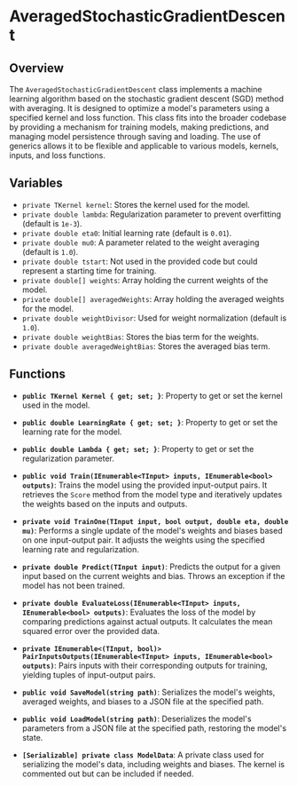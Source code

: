 # AveragedStochasticGradientDescent

## Overview
The `AveragedStochasticGradientDescent` class implements a machine learning algorithm based on the stochastic gradient descent (SGD) method with averaging. It is designed to optimize a model's parameters using a specified kernel and loss function. This class fits into the broader codebase by providing a mechanism for training models, making predictions, and managing model persistence through saving and loading. The use of generics allows it to be flexible and applicable to various models, kernels, inputs, and loss functions.

## Variables
- `private TKernel kernel`: Stores the kernel used for the model.
- `private double lambda`: Regularization parameter to prevent overfitting (default is `1e-3`).
- `private double eta0`: Initial learning rate (default is `0.01`).
- `private double mu0`: A parameter related to the weight averaging (default is `1.0`).
- `private double tstart`: Not used in the provided code but could represent a starting time for training.
- `private double[] weights`: Array holding the current weights of the model.
- `private double[] averagedWeights`: Array holding the averaged weights for the model.
- `private double weightDivisor`: Used for weight normalization (default is `1.0`).
- `private double weightBias`: Stores the bias term for the weights.
- `private double averagedWeightBias`: Stores the averaged bias term.

## Functions
- **`public TKernel Kernel { get; set; }`**: Property to get or set the kernel used in the model.

- **`public double LearningRate { get; set; }`**: Property to get or set the learning rate for the model.

- **`public double Lambda { get; set; }`**: Property to get or set the regularization parameter.

- **`public void Train(IEnumerable<TInput> inputs, IEnumerable<bool> outputs)`**: Trains the model using the provided input-output pairs. It retrieves the `Score` method from the model type and iteratively updates the weights based on the inputs and outputs.

- **`private void TrainOne(TInput input, bool output, double eta, double mu)`**: Performs a single update of the model's weights and biases based on one input-output pair. It adjusts the weights using the specified learning rate and regularization.

- **`private double Predict(TInput input)`**: Predicts the output for a given input based on the current weights and bias. Throws an exception if the model has not been trained.

- **`private double EvaluateLoss(IEnumerable<TInput> inputs, IEnumerable<bool> outputs)`**: Evaluates the loss of the model by comparing predictions against actual outputs. It calculates the mean squared error over the provided data.

- **`private IEnumerable<(TInput, bool)> PairInputsOutputs(IEnumerable<TInput> inputs, IEnumerable<bool> outputs)`**: Pairs inputs with their corresponding outputs for training, yielding tuples of input-output pairs.

- **`public void SaveModel(string path)`**: Serializes the model's weights, averaged weights, and biases to a JSON file at the specified path.

- **`public void LoadModel(string path)`**: Deserializes the model's parameters from a JSON file at the specified path, restoring the model's state. 

- **`[Serializable] private class ModelData`**: A private class used for serializing the model's data, including weights and biases. The kernel is commented out but can be included if needed.